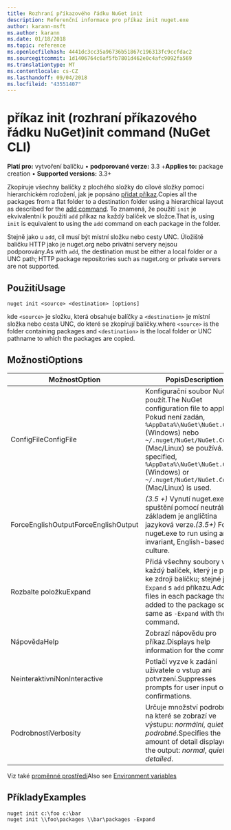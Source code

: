 ```yaml
---
title: Rozhraní příkazového řádku NuGet init
description: Referenční informace pro příkaz init nuget.exe
author: karann-msft
ms.author: karann
ms.date: 01/18/2018
ms.topic: reference
ms.openlocfilehash: 4441dc3cc35a96736b51867c196313fc9ccfdac2
ms.sourcegitcommit: 1d1406764c6af5fb7801d462e0c4afc9092fa569
ms.translationtype: MT
ms.contentlocale: cs-CZ
ms.lasthandoff: 09/04/2018
ms.locfileid: "43551407"
---
```

# <a name="init-command-nuget-cli"></a><span data-ttu-id="57590-103">příkaz init (rozhraní příkazového řádku NuGet)</span><span class="sxs-lookup"><span data-stu-id="57590-103">init command (NuGet CLI)</span></span>

<span data-ttu-id="57590-104">**Platí pro:** vytvoření balíčku &bullet; **podporované verze:** 3.3 +</span><span class="sxs-lookup"><span data-stu-id="57590-104">**Applies to:** package creation &bullet; **Supported versions:** 3.3+</span></span>

<span data-ttu-id="57590-105">Zkopíruje všechny balíčky z plochého složky do cílové složky pomocí hierarchickém rozložení, jak je popsáno [přidat příkaz](cli-ref-add.md).</span><span class="sxs-lookup"><span data-stu-id="57590-105">Copies all the packages from a flat folder to a destination folder using a hierarchical layout as described for the [add command](cli-ref-add.md).</span></span> <span data-ttu-id="57590-106">To znamená, že použití `init` je ekvivalentní k použití `add` příkaz na každý balíček ve složce.</span><span class="sxs-lookup"><span data-stu-id="57590-106">That is, using `init` is equivalent to using the `add` command on each package in the folder.</span></span>

<span data-ttu-id="57590-107">Stejně jako u `add`, cíl musí být místní složku nebo cesty UNC. Úložiště balíčku HTTP jako je nuget.org nebo privátní servery nejsou podporovány.</span><span class="sxs-lookup"><span data-stu-id="57590-107">As with `add`, the destination must be either a local folder or a UNC path; HTTP package repositories such as nuget.org or private servers are not supported.</span></span>

## <a name="usage"></a><span data-ttu-id="57590-108">Použití</span><span class="sxs-lookup"><span data-stu-id="57590-108">Usage</span></span>

```cli
nuget init <source> <destination> [options]
```

<span data-ttu-id="57590-109">kde `<source>` je složku, která obsahuje balíčky a `<destination>` je místní složka nebo cesta UNC, do které se zkopírují balíčky.</span><span class="sxs-lookup"><span data-stu-id="57590-109">where `<source>` is the folder containing packages and `<destination>` is the local folder or UNC pathname to which the packages are copied.</span></span>

## <a name="options"></a><span data-ttu-id="57590-110">Možnosti</span><span class="sxs-lookup"><span data-stu-id="57590-110">Options</span></span>

| <span data-ttu-id="57590-111">Možnost</span><span class="sxs-lookup"><span data-stu-id="57590-111">Option</span></span> | <span data-ttu-id="57590-112">Popis</span><span class="sxs-lookup"><span data-stu-id="57590-112">Description</span></span> |
| --- | --- |
| <span data-ttu-id="57590-113">ConfigFile</span><span class="sxs-lookup"><span data-stu-id="57590-113">ConfigFile</span></span> | <span data-ttu-id="57590-114">Konfigurační soubor NuGet použít.</span><span class="sxs-lookup"><span data-stu-id="57590-114">The NuGet configuration file to apply.</span></span> <span data-ttu-id="57590-115">Pokud není zadán, `%AppData%\NuGet\NuGet.Config` (Windows) nebo `~/.nuget/NuGet/NuGet.Config` (Mac/Linux) se používá.</span><span class="sxs-lookup"><span data-stu-id="57590-115">If not specified, `%AppData%\NuGet\NuGet.Config` (Windows) or `~/.nuget/NuGet/NuGet.Config` (Mac/Linux) is used.</span></span>|
| <span data-ttu-id="57590-116">ForceEnglishOutput</span><span class="sxs-lookup"><span data-stu-id="57590-116">ForceEnglishOutput</span></span> | <span data-ttu-id="57590-117">*(3.5 +)*  Vynutí nuget.exe pro spuštění pomocí neutrální, základem je angličtina jazyková verze.</span><span class="sxs-lookup"><span data-stu-id="57590-117">*(3.5+)* Forces nuget.exe to run using an invariant, English-based culture.</span></span> |
| <span data-ttu-id="57590-118">Rozbalte položku</span><span class="sxs-lookup"><span data-stu-id="57590-118">Expand</span></span> | <span data-ttu-id="57590-119">Přidá všechny soubory v každý balíček, který je přidán ke zdroji balíčku; stejné jako `-Expand` s `add` příkazu.</span><span class="sxs-lookup"><span data-stu-id="57590-119">Adds all files in each package that's added to the package source; same as `-Expand` with the `add` command.</span></span> |
| <span data-ttu-id="57590-120">Nápověda</span><span class="sxs-lookup"><span data-stu-id="57590-120">Help</span></span> | <span data-ttu-id="57590-121">Zobrazí nápovědu pro příkaz.</span><span class="sxs-lookup"><span data-stu-id="57590-121">Displays help information for the command.</span></span> |
| <span data-ttu-id="57590-122">Neinteraktivní</span><span class="sxs-lookup"><span data-stu-id="57590-122">NonInteractive</span></span> | <span data-ttu-id="57590-123">Potlačí vyzve k zadání uživatele o vstup ani potvrzení.</span><span class="sxs-lookup"><span data-stu-id="57590-123">Suppresses prompts for user input or confirmations.</span></span> |
| <span data-ttu-id="57590-124">Podrobnosti</span><span class="sxs-lookup"><span data-stu-id="57590-124">Verbosity</span></span> | <span data-ttu-id="57590-125">Určuje množství podrobností, na které se zobrazí ve výstupu: *normální*, *quiet*, *podrobné*.</span><span class="sxs-lookup"><span data-stu-id="57590-125">Specifies the amount of detail displayed in the output: *normal*, *quiet*, *detailed*.</span></span> |

<span data-ttu-id="57590-126">Viz také [proměnné prostředí](cli-ref-environment-variables.md)</span><span class="sxs-lookup"><span data-stu-id="57590-126">Also see [Environment variables](cli-ref-environment-variables.md)</span></span>

## <a name="examples"></a><span data-ttu-id="57590-127">Příklady</span><span class="sxs-lookup"><span data-stu-id="57590-127">Examples</span></span>

```cli
nuget init c:\foo c:\bar
nuget init \\foo\packages \\bar\packages -Expand
```
